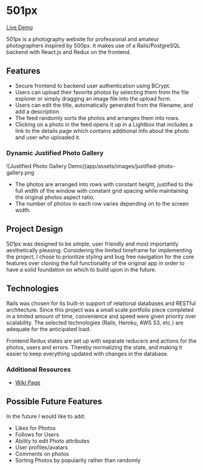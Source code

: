 # 501px

[Live Demo][heroku]

[heroku]: https://full-stack-501px.herokuapp.com/#/

501px is a photography website for professional and amateur photographers inspired by 500px. It makes use of a Rails/PostgreSQL backend with React.js and Redux on the frontend.

## Features
  * Secure frontend to backend user authentication using BCrypt.
  * Users can upload their favorite photos by selecting them from the file explorer or simply dragging an image file into the upload form.
  * Users can edit the title, automatically generated from the filename, and add a description.
  * The feed randomly sorts the photos and arranges them into rows.
  * Clicking on a photo in the feed opens it up in a Lightbox that includes a link to the details page which contains additional info about the photo and user who uploaded it.

### Dynamic Justified Photo Gallery

![Justified Photo Gallery Demo](app/assets/images/justified-photo-gallery.png

  * The photos are arranged into rows with constant height, justified to the full width of the window with constant grid spacing while maintaining the original photos aspect ratio.
  * The number of photos in each row varies depending on to the screen width.



## Project Design

501px was designed to be simple, user friendly and most importantly aesthetically pleasing. Considering the limited timeframe for implementing the project, I chose to prioritize styling and bug free navigation for the core features over cloning the full functionality of the original app in order to have a solid foundation on which to build upon in the future.

## Technologies
Rails was chosen for its built-in support of relational databases and RESTful architecture. Since this project was a small scale portfolio piece completed in a limited amount of time, convenience and speed were given priority over scalability. The selected technologies (Rails, Heroku, AWS S3, etc.) are adequate for the anticipated load.

Frontend Redux states are set up with separate reducers and actions for the photos, users and errors. Thereby normalizing the state, and making it easier to keep everything updated with changes in the database.

### Additional Resources
  * [Wiki Page][Wiki]

[Wiki]: https://github.com/dfloo/501px/wiki

## Possible Future Features

In the future I would like to add:
  * Likes for Photos
  * Follows for Users
  * Ability to edit Photo attributes
  * User profiles/avatars
  * Comments on photos
  * Sorting Photos by popularity rather than randomly
